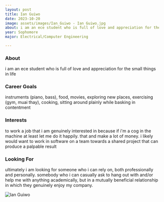 ```yaml
---
layout: post
title: Ian Guiwo 
date: 2023-10-20
image: assets/images/Ian_Guiwo - Ian Guiwo.jpg
about: i am an ece student who is full of love and appreciation for the small things in life 
year: Sophomore
major: Electrical/Computer Engineering 

---
```


### About

i am an ece student who is full of love and appreciation for the small things in life 

### Career Goals

instruments (piano, bass), food, movies, exploring new places, exercising (gym, muai thay), cooking, sitting around plainly while basking in contentment

### Interests

to work a job that i am genuinely interested in because if i'm a cog in the machine at least let me do it happily. that and make a lot of money. i likely would want to work in software on a team towards a shared project that can produce a palpable result 

### Looking For

ultimately i am looking for someone who i can rely on, both professionally and personally. somebody who i can casually ask to hang out with and/or help me with anything academically, but in a mutually beneficial relationship in which they genuinely enjoy my company. 

<div class="text-center my-5">
    <img src="https://sase-drexel.github.io/mentorship-2023/assets/images/Ian_Guiwo - Ian Guiwo.jpg" alt="Ian Guiwo" class="rounded post-img" />
</div>
